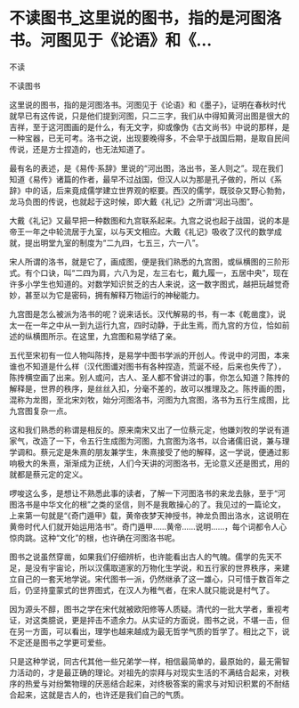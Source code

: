 # 不读图书_这里说的图书，指的是河图洛书。河图见于《论语》和《...

不读

不读图书

这里说的图书，指的是河图洛书。河图见于《论语》和《墨子》，证明在春秋时代就早已有这传说，只是他们提到河图，只二三字，我们从中得知黄河出图是很大的吉祥，至于这河图画的是什么，有无文字，抑或像伪《古文尚书》中说的那样，是一种宝器，已无可考。洛书之说，出现要晚得多，不会早于战国后期，是取自民间传说，还是方士捏造的，也无法知道了。

最有名的表述，是《易传·系辞》里说的“河出图，洛出书，圣人则之”。现在我们知道《易传》诸篇的作者，最早不过战国，但汉人以为那是孔子做的，所以《系辞》中的话，后来竟成儒学建立世界观的枢要。西汉的儒学，既驳杂又野心勃勃，龙马负图的传说，也就起于这时候，即大戴《礼记》之所谓“河出马图”。

大戴《礼记》又最早把一种数图和九宫联系起来。九宫之说也起于战国，说的本是帝王一年之中轮流居于九室，以与天文相应。大戴《礼记》吸收了汉代的数学成就，提出明堂九室的制度为“二九四，七五三，六一八”。

宋人所谓的洛书，就是它了，画成图，便是我们熟悉的九宫图，或纵横图的三阶形式。有个口诀，叫“二四为肩，六八为足，左三右七，戴九履一，五居中央”，现在许多小学生也知道的。对数学知识贫乏的古人来说，这一数字图式，越把玩越觉奇妙，甚至以为它是密码，拥有解释万物运行的神秘能力。

九宫图是怎么被派为洛书的呢？说来话长。汉代解易的书，有一本《乾凿度》，说太一在一年之中从一到九运行九宫，四时动静，于此生焉，而九宫的方位，恰如前述的纵横图所示。在这里，九宫图和易学结了亲。

五代至宋初有一位人物叫陈抟，是易学中图书学派的开创人。传说中的河图，本来谁也不知道是什么样（汉代图谶对图书有各种捏造，荒诞不经，后来也失传了），陈抟横空画了出来。别人或问，古人、圣人都不曾讲过的事，你怎么知道？陈抟的解释是，世界的秩序，是丝丝入扣，分毫不差的，故可以推理及之。陈抟画的图，混称为龙图，至北宋刘牧，始分河图洛书，河图为九宫图，洛书为五行生成图，比九宫图复杂一点。

这和我们熟悉的称谓是相反的。原来南宋又出了一位蔡元定，他嫌刘牧的学说有道家气，改造了一下，令五行生成图为河图，九宫图为洛书，以合诸儒旧说，兼与理学调和。蔡元定是朱熹的朋友兼学生，朱熹接受了他的解释，这一学说，便通过影响极大的朱熹，渐渐成为正统，人们今天讲的河图洛书，无论意义还是图式，用的就都是蔡元定的定义。

啰唆这么多，是想让不熟悉此事的读者，了解一下河图洛书的来龙去脉，至于“河图洛书是中华文化的根”之类的坚信，则不是我敢操心的了。我见过的一篇论文，上来第一句就是“《奇门遁甲》载，黄帝夜梦天神授书，神龙负图出洛水，这说明在黄帝时代人们就开始运用洛书”。奇门遁甲……黄帝……说明……，每个词都令人心惊肉跳。这种“文化”的根，也许确在河图洛书呢。

图书之说虽然穿凿，如果我们仔细辨析，也许能看出古人的气魄。儒学的先天不足，是没有宇宙论，所以汉儒取道家的万物化生学说，和五行家的世界秩序，来建立自己的一套天地学说。宋代图书一派，仍然继承了这一雄心，只可惜于数百年之后，仍坚持童蒙式的世界图式，在汉人为稚气者，在宋人就只能说是村气了。

因为源头不醇，图书之学在宋代就被欧阳修等人质疑。清代的一批大学者，重视考证，对这类臆说，更是抨击不遗余力。从实证的方面说，图书之说，不堪一击，但在另一方面，可以看出，理学也越来越成为最无哲学气质的哲学了。相比之下，说不定还是图书之学更可爱些。

只是这种学说，同古代其他一些兄弟学一样，相信最简单的，最原始的，最无需智力活动的，才是最正确的理论。对祖先的崇拜与对现实生活的不满结合起来，对秩序的热爱与对纷繁物理的厌恶结合起来，对终极答案的需求与对知识积累的不耐结合起来，这就是古人的，也许还是我们自己的气质。